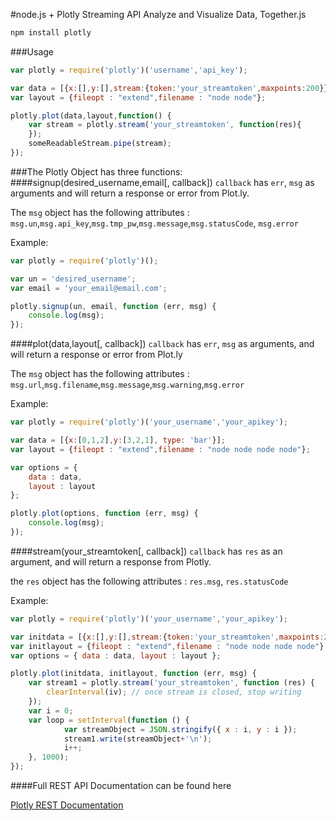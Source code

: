 #node.js + Plotly Streaming API
Analyze and Visualize Data, Together.js
```Javascript
npm install plotly
```
###Usage
```Javascript
var plotly = require('plotly')('username','api_key');

var data = [{x:[],y:[],stream:{token:'your_streamtoken',maxpoints:200}}];
var layout = {fileopt : "extend",filename : "node node"};

plotly.plot(data,layout,function() {
	var stream = plotly.stream('your_streamtoken', function(res){
	});
	someReadableStream.pipe(stream);
});
```
###The Plotly Object has three functions:
####signup(desired_username,email[, callback])
`callback` has `err`, `msg` as arguments and will return a response or error from Plot.ly.	
	
The `msg` object has the following attributes : `msg.un`,`msg.api_key`,`msg.tmp_pw`,`msg.message`,`msg.statusCode`, `msg.error`	

Example:
```Javascript
var plotly = require('plotly')();

var un = 'desired_username';
var email = 'your_email@email.com';

plotly.signup(un, email, function (err, msg) {
	console.log(msg);
});
```
####plot(data,layout[, callback])
`callback` has `err`, `msg` as arguments, and will return a response or error from Plot.ly	

The `msg` object has the following attributes : `msg.url`,`msg.filename`,`msg.message`,`msg.warning`,`msg.error`
	
Example:
```Javascript
var plotly = require('plotly')('your_username','your_apikey');

var data = [{x:[0,1,2],y:[3,2,1], type: 'bar'}];
var layout = {fileopt : "extend",filename : "node node node node"};

var options = {
	data : data,
	layout : layout
};

plotly.plot(options, function (err, msg) {
	console.log(msg);
});
```
####stream(your_streamtoken[, callback])
`callback` has `res` as an argument, and will return a response from Plotly. 
	
the `res` object has the following attributes : `res.msg`, `res.statusCode`	

Example:
```Javascript
var plotly = require('plotly')('your_username','your_apikey');

var initdata = [{x:[],y:[],stream:{token:'your_streamtoken',maxpoints:200}}];
var initlayout = {fileopt : "extend",filename : "node node node node"};
var options = { data : data, layout : layout };

plotly.plot(initdata, initlayout, function (err, msg) {
	var stream1 = plotly.stream('your_streamtoken', function (res) {
		clearInterval(iv); // once stream is closed, stop writing
	});
	var i = 0;
	var loop = setInterval(function () {
			var streamObject = JSON.stringify({ x : i, y : i });
			stream1.write(streamObject+'\n');
			i++;
	}, 1000);
});
```


####Full REST API Documentation can be found here

[Plotly REST Documentation](https://plot.ly/api/rest/)

